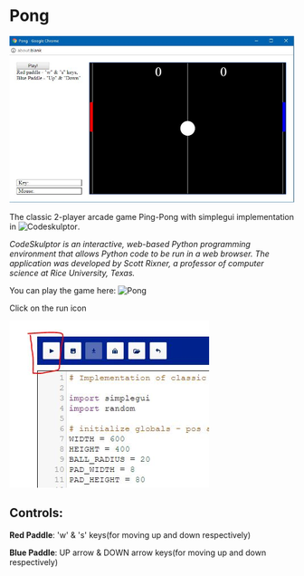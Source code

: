 # Pong

![](game.JPG)

The classic 2-player arcade game Ping-Pong with simplegui implementation in ![Codeskulptor](http://www.codeskulptor.org/).

<i>CodeSkulptor is an interactive, web-based Python programming environment that allows Python code to be run in a web browser. The application was developed by Scott Rixner, a professor of computer science at Rice University, Texas.</i>

You can play the game here: ![Pong](http://www.codeskulptor.org/#user43_imxT9DXjutWSPlo.py)

Click on the run icon

![](icon.JPG)

## <b>Controls:</b>
<b>Red Paddle</b>: 'w' & 's' keys(for moving up and down respectively)

<b>Blue Paddle</b>: UP arrow & DOWN arrow keys(for moving up and down respectively)


